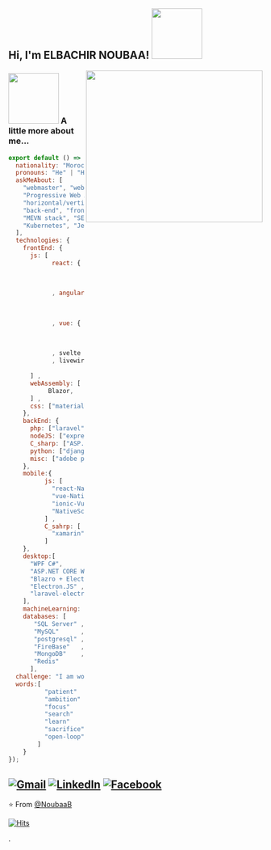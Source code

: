 <h2> Hi, I'm ELBACHIR NOUBAA! <img src="https://cliply.co/wp-content/uploads/2019/06/371906040_LIGHT_BULB_400px.gif" width="100"></h2>
<img align='right' src="https://cliply.co/wp-content/uploads/2019/06/371906220_TYPING_ON_LAPTOP_400px.gif" width="350" height = "300">

### <img src="https://cliply.co/wp-content/uploads/2019/09/371909470_MEGAPHONE_400px.gif" width="100"> A little more about me...  

```js
export default () => ({
  nationality: "Moroccan",
  pronouns: "He" | "Him",
  askMeAbout: [
    "webmaster", "webdev",
    "Progressive Web App (PWA)", "Trusted Web Activity (TWA)",
    "horizontal/vertical scaling",
    "back-end", "front-end", "LAMP stack", "MERN stack",
    "MEVN stack", "SEO naturel", "load balancer", "Docker",
    "Kubernetes", "Jenkins"
  ],
  technologies: {
    frontEnd: {
      js: [
            react: {
                          "SSR" : ["Next.js"] ,
                          "state management system" : ["Redux"]
                     }
            , angular: {
                          "SSR" : ["Gatsby.js"] ,
                          "state management system" : ["NgRx"]
                         }
            , vue: {
                          "SSR" : ["Nuxt.js"] ,
                          "state management system" : ["Vuex"]
                     }
            , svelte
            , livewire
            
      ] ,
      webAssembly: [
           Blazor,
      ] ,
      css: ["materialize", "bootstrap", "vuetify"]
    },
    backEnd: {
      php: ["laravel", "symfony"] ,
      nodeJS: ["express", "adonis", "nest"] ,
      C_sharp: ["ASP.NET API/MVC"] ,
      python: ["django", "flask"] ,
      misc: ["adobe premiere pro", "linux"]
    },
    mobile:{
          js: [
            "react-Native",
            "vue-Native",
            "ionic-Vue",
            "NativeScript"
          ] ,
          C_sahrp: [
            "xamarin"
          ]
    },
    desktop:[
      "WPF C#",
      "ASP.NET CORE WEB App + Electron.NET",
      "Blazro + Electron.NET",
      "Electron.JS" ,
      "laravel-electron"
    ],
    machineLearning: ["tensorflow", "keras", "OpenCv"],
    databases: [
       "SQL Server" ,
       "MySQL"      ,
       "postgresql" ,
       "FireBase"   ,
       "MongoDB"    ,
       "Redis"      
      ],
  challenge: "I am working hard to make something epic",
  words:[
          "patient"   ,
          "ambition"  ,
          "focus"     ,
          "search"    ,
          "learn"     ,
          "sacrifice" ,
          "open-loop"
        ]
    }
});
```

<a href="mailto:bachir@noubaa.com"><img src="https://img.shields.io/badge/-Gmail-c14438?style=flat-square&logo=Gmail&logoColor=white&link=mailto:bachir@noubaa.com" alt="Gmail"></a>
<a href="https://www.linkedin.com/in/bachir-noubaa/?originalSubdomain=in"><img src="https://img.shields.io/badge/LinkedIn-%230077B5.svg?&style=flat-square&logo=linkedin&logoColor=white" alt="LinkedIn"></a>
<a href="https://www.facebook.com/Dunkelheit.669"><img src="https://img.shields.io/badge/Facebook-%231877F2.svg?&style=flat-square&logo=facebook&logoColor=white" alt="Facebook"></a></div>
---

⭐️ From [@NoubaaB](https://github.com/NoubaaB)

[![Hits](https://hits.seeyoufarm.com/api/count/incr/badge.svg?url=https%3A%2F%2Fgithub.com%2FNoubaaB&count_bg=%2379C83D&title_bg=%23555555&icon=strava.svg&icon_color=%23FFFFFF&title=hits&edge_flat=false)](https://github.com/NoubaaB)

.
